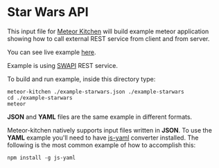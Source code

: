 Star Wars API
=============

This input file for <a href="http://www.meteorkitchen.com" target="_blank">Meteor Kitchen</a> will build example meteor application showing how to call external REST service from client and from server.

You can see live example <a href="http://example-starwars.meteorfarm.com" target="_blank">here</a>.

Example is using <a href="http://swapi.co/" target="_blank">SWAPI</a> REST service.

To build and run example, inside this directory type:

```
meteor-kitchen ./example-starwars.json ./example-starwars
cd ./example-starwars
meteor
```

**JSON** and **YAML** files are the same example in different formats.

Meteor-kitchen natively supports input files written in **JSON**. To use the **YAML** example you'll need to have <a href="https://www.npmjs.com/package/yaml-js" target="_blank">js-yaml</a> converter installed. The following is the most common example of how to accomplish this:

```
npm install -g js-yaml
```
